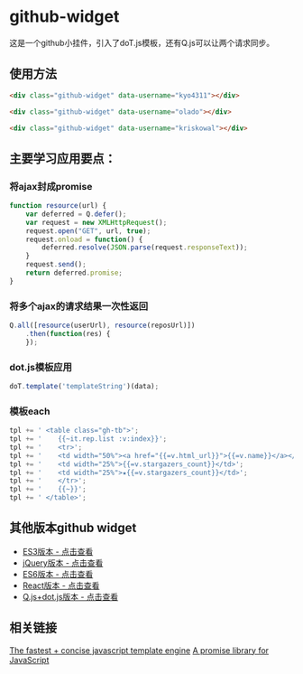 # github-widget
这是一个github小挂件，引入了doT.js模板，还有Q.js可以让两个请求同步。


## 使用方法
```html
<div class="github-widget" data-username="kyo4311"></div>

<div class="github-widget" data-username="olado"></div>

<div class="github-widget" data-username="kriskowal"></div>
```


## 主要学习应用要点：

### 将ajax封成promise
```js
function resource(url) {
    var deferred = Q.defer();
    var request = new XMLHttpRequest();
    request.open("GET", url, true);
    request.onload = function() {
        deferred.resolve(JSON.parse(request.responseText));
    }
    request.send();
    return deferred.promise;
}
```

### 将多个ajax的请求结果一次性返回
```js
Q.all([resource(userUrl), resource(reposUrl)])
    .then(function(res) {
    });
```


### dot.js模板应用
```js
doT.template('templateString')(data);
```

### 模板each
```js 
tpl += ' <table class="gh-tb">';
tpl += '    {{~it.rep.list :v:index}}';
tpl += '    <tr>';
tpl += '    <td width="50%"><a href="{{=v.html_url}}">{{=v.name}}</a></div></td>';
tpl += '    <td width="25%">{{=v.stargazers_count}}</td>';
tpl += '    <td width="25%">★{{=v.stargazers_count}}</td>';
tpl += '    </tr>';
tpl += '    {{~}}';
tpl += ' </table>';
```

## 其他版本github widget
- [ES3版本 - 点击查看](https://github.com/kyo4311/mylab/tree/master/github-widget) 
- [jQuery版本 - 点击查看](https://github.com/kyo4311/mylab/tree/master/github-widget-jquery) 
- [ES6版本 - 点击查看](https://github.com/kyo4311/mylab/tree/master/github-widget-es6)
- [React版本 - 点击查看](https://github.com/kyo4311/mylab/tree/master/github-widget-react)
- [Q.js+dot.js版本 - 点击查看](https://github.com/kyo4311/mylab/tree/master/github-widget-q-dot)


## 相关链接
[The fastest + concise javascript template engine](http://olado.github.io/doT/)
[A promise library for JavaScript](https://github.com/kriskowal/q)


